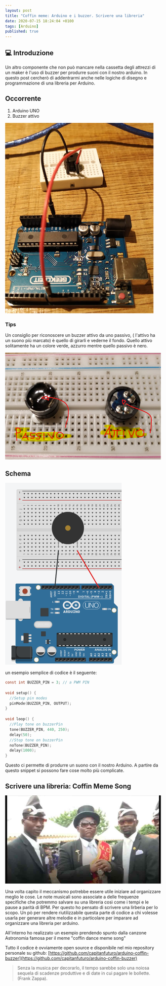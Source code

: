 ```yaml
---
layout: post
title: "Coffin meme: Arduino e i buzzer. Scrivere una libreria"
date: 2020-07-15 18:24:04 +0100
tags: [Arduino]
published: true
---
```


## :computer: Introduzione

Un altro componente che non può mancare nella cassetta degli attrezzi di un maker è l'uso di buzzer per produrre suoni con il nostro arduino. In questo post cercherò di addentrarmi anche nelle logiche di disegno e programmazione di una libreria per Arduino.

## Occorrente

1. Arduino UNO
2. Buzzer attivo

![foto](./foto.png)

### Tips

Un consiglio per riconoscere un buzzer attivo da uno passivo, ( l'attivo ha un suono più marcato) è quello di girarli e vederne il fondo. Quello attivo solitamente ha un colore verde, azzurro mentre quello passivo è nero.

![buzzers](./buzzers.png)

## Schema

![schema](./schema.png)

un esempio semplice di codice è il seguente:

```c
const int BUZZER_PIN = 3; // a PWM PIN

void setup() {
  //Setup pin modes
  pinMode(BUZZER_PIN, OUTPUT);
}

void loop() {
  //Play tone on buzzerPin
  tone(BUZZER_PIN, 440, 250);
  delay(50);
  //Stop tone on buzzerPin
  noTone(BUZZER_PIN);
  delay(1000);
}
```

Questo ci permette di produrre un suono con il nostro Arduino. A partire da questo snippet si possono fare cose molto più complicate.

## Scrivere una libreria: Coffin Meme Song

![coffin](./coffin.jpg)

Una volta capito il meccanismo potrebbe essere utile iniziare ad organizzare meglio le cose.
Le note musicali sono associate a delle frequenze specifiche che potremmo salvare su una libreria così come i tempi e le pause a parità di BPM.
Per questo ho pensato di scrivere una lirberia per lo scopo. Un pò per rendere riutilizzabile questa parte di codice a chi volesse usarla per generare altre melodie e in particolare per imparare ad organizzare una libreria per arduino.

All'interno ho realizzato un esempio prendendo spunto dalla canzone Astronomia famosa per il meme "coffin dance meme song"

Tutto il codice è ovviamente open source e disponibile nel mio repository personale su github:
[https://github.com/capitanfuturo/arduino-coffin-buzzer](https://github.com/capitanfuturo/arduino-coffin-buzzer)

> Senza la musica per decorarlo, il tempo sarebbe solo una noiosa sequela di scadenze produttive e di date in cui pagare le bollette. (Frank Zappa).
